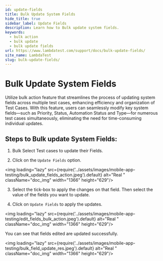 ```yaml
---
id: update-fields
title: Bulk Update System Fields
hide_title: true
sidebar_label: Update Fields
description: Learn how to Bulk update system fields.
keywords:
  - bulk action
  - bulk update
  - bulk update fields
url: https://www.lambdatest.com/support/docs/bulk-update-fields/
site_name: LambdaTest
slug: bulk-update-fields/
---
```


<script type="application/ld+json"
      dangerouslySetInnerHTML={{ __html: JSON.stringify({
       "@context": "https://schema.org",
        "@type": "BreadcrumbList",
        "itemListElement": [{
          "@type": "ListItem",
          "position": 1,
          "name": "LambdaTest",
          "item": "https://www.lambdatest.com"
        },{
          "@type": "ListItem",
          "position": 2,
          "name": "Support",
          "item": "https://www.lambdatest.com/support/docs/"
        },{
          "@type": "ListItem",
          "position": 3,
          "name": "Copy and Move Support for Test Cases",
          "item": "https://www.lambdatest.com/support/docs/bilk-update-fields/"
        }]
      })
    }}
></script>

# Bulk Update System Fields

Utilize bulk action feature that streamlines the process of updating system fields across multiple test cases, enhancing efficiency and organization of Test Cases. With this feature, users can seamlessly modify key system fields—such as Priority, Status, Automation Status and Type—for numerous test cases simultaneously, eliminating the need for time-consuming individual updates.

## Steps to Bulk update System Fields:

1. Bulk Select Test cases to update their Fields.

2. Click on the `Update Fields` option.

<img loading="lazy" src={require('../assets/images/mobile-app-testing/bulk_update_fields_action.jpeg').default} alt="Real "  className="doc_img" width="1366" height="629"/>

3. Select the tick-box to apply the changes on that field. Then select the value of the fields you want to update. 

4. Click on `Update Fields` to apply the updates.

<img loading="lazy" src={require('../assets/images/mobile-app-testing/edit_fields_bulk_action.jpeg').default} alt="Real "  className="doc_img" width="1366" height="629"/>

You can see that fields edited are updated successfully.

<img loading="lazy" src={require('../assets/images/mobile-app-testing/bulk_field_update_res.jpeg').default} alt="Real "  className="doc_img" width="1366" height="629"/>